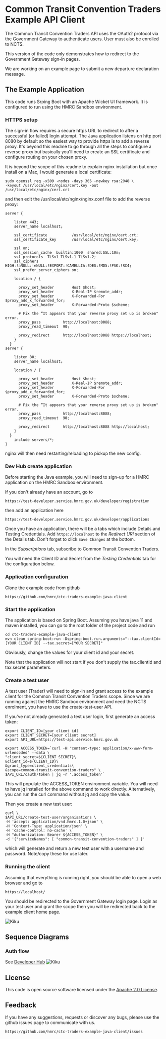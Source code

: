 # Common Transit Convention Traders Example API Client

The Common Transit Convention Traders API uses the OAuth2 protocol via the Government Gateway to authenticate users.  User must also be enrolled to NCTS.

This version of the code only demonstrates how to redirect to the Government Gateway sign-in pages.  

We are working on an example page to submit a new departure declaration message.

## The Example Application

This code runs Srping Boot with an Apache Wicket UI framework.  It is configured to run using the HMRC Sandbox environment.

### HTTPS setup
The sign-in flow requires a secure https URL to redirect to after a successful (or failed) login attempt.  The Java application listens on http port 8080 by default so the easiest way to provide https is to add a reverse proxy.  It's beyond this readme to go through all the steps to configure a reverse proxy but basically you'll need to create an SSL certificate and configure routing on your chosen proxy.  

It is beyond the scope of this readme to explain nginx installation but once install on a Mac, I would generate a local certificate:

```
sudo openssl req -x509 -nodes -days 365 -newkey rsa:2048 \
-keyout /usr/local/etc/nginx/cert.key -out /usr/local/etc/nginx/cert.crt
```

and then edit the /usr/local/etc/nginx/nginx.conf file to add the reverse proxy:
	
	server {

	    listen 443;
	    server_name localhost;
	
	    ssl_certificate           /usr/local/etc/nginx/cert.crt;
	    ssl_certificate_key       /usr/local/etc/nginx/cert.key;
	
	    ssl on;
	    ssl_session_cache  builtin:1000  shared:SSL:10m;
	    ssl_protocols  TLSv1 TLSv1.1 TLSv1.2;
	    ssl_ciphers HIGH:!aNULL:!eNULL:!EXPORT:!CAMELLIA:!DES:!MD5:!PSK:!RC4;
	    ssl_prefer_server_ciphers on;
	
	    location / {
	
	      proxy_set_header        Host $host;
	      proxy_set_header        X-Real-IP $remote_addr;
	      proxy_set_header        X-Forwarded-For $proxy_add_x_forwarded_for;
	      proxy_set_header        X-Forwarded-Proto $scheme;
	
	      # Fix the “It appears that your reverse proxy set up is broken" error.
	      proxy_pass          http://localhost:8088;
	      proxy_read_timeout  90;
	
	      proxy_redirect      http://localhost:8088 https://localhost;
	    }
	  }
	server {
	
	    listen 80;
	    server_name localhost;
	
	    location / {
	
	      proxy_set_header        Host $host;
	      proxy_set_header        X-Real-IP $remote_addr;
	      proxy_set_header        X-Forwarded-For $proxy_add_x_forwarded_for;
	      proxy_set_header        X-Forwarded-Proto $scheme;
	
	      # Fix the “It appears that your reverse proxy set up is broken" error.
	      proxy_pass          http://localhost:8088;
	      proxy_read_timeout  90;
	
	      proxy_redirect      http://localhost:8088 http://localhost;
	    }
	  }
	    include servers/*;
	}
	
nginx will then need restarting/reloading to pickup the new config.

### Dev Hub create application
Before starting the Java example, you will need to sign-up for a HMRC application on the HMRC Sandbox environment.

If you don't already have an account, go to 

```
https://test-developer.service.hmrc.gov.uk/developer/registration
```

then add an application here

```
https://test-developer.service.hmrc.gov.uk/developer/applications
```

Once you have an application, there will be a tabs which include Details and Testing Credentials.  Add `https://localhost` to the *Redirect URI* section of the Details tab.  Don't forget to click `Save Changes` at the bottom.

In the *Subscriptions* tab, subscribe to Common Transit Convention Traders.

You will need the Client ID and Secret from the *Testing Credentials* tab for the configuration below.

### Application configuration
Clone the example code from github 

```
https://github.com/hmrc/ctc-traders-example-java-client
```

### Start the application
The application is based on Spring Boot.  Assuming you have java 11 and maven installed, you can go to the root folder of the project code and run

```
cd ctc-traders-example-java-client
mvn clean spring-boot:run -Dspring-boot.run.arguments="--tax.clientId=[YOUR CLIENT ID] --tax.secret=[YOUR SECRET]"
```

Obviously, change the values for your client id and your secret.

Note that the application will not start if you don't supply the tax.clientId and tax.secret parameters.

### Create a test user

A test user (Trader) will need to sign-in and grant access to the example client for the Common Transit Convention Traders scope.  Since we are running against the HMRC Sandbox environment and need the NCTS enrolment, you have to use the create-test-user API.

If you've not already generated a test user login, first generate an access token:

```
export CLIENT_ID=[your client id]
export CLIENT_SECRET=[your client secret]
export API_URL=https://test-api.service.hmrc.gov.uk

export ACCESS_TOKEN=`curl -H "content-type: application/x-www-form-urlencoded" --data \
"client_secret=${CLIENT_SECRET}\
&client_id=${CLIENT_ID}\
&grant_type=client_credentials\
&scope=common-transit-convention-traders" \
$API_URL/oauth/token | jq -r '.access_token'`
```

This will populate the ACCESS_TOKEN environment variable.  You will need to have jq installed for the above command to work directly.  Alternatively, you can run the curl command without jq and copy the value.

Then you create a new test user:

```
curl \
$API_URL/create-test-user/organisations \
-H 'accept: application/vnd.hmrc.1.0+json' \
-H 'Content-Type: application/json' \
-H 'cache-control: no-cache' \
-H "Authorization: Bearer ${ACCESS_TOKEN}" \
-d '{"serviceNames": [ "common-transit-convention-traders" ] }'
```

which will generate and return a new test user with a username and password.  Note/copy these for use later. 

### Running the client

Assuming that everything is running right, you should be able to open a web browser and go to 

```
https://localhost/
```
	
You should be redirected to the Government Gateway login page.  Login as your test user and grant the scope then you will be redirected back to the example client home page. 

![Kiku](./images/homepage.png)


## Sequence Diagrams

### Auth flow
See [Developer Hub](https://developer.service.hmrc.gov.uk/api-documentation/docs/authorisation/user-restricted-endpoints)
![Kiku](./images/auth-flow.png)

## License

This code is open source software licensed under the [Apache 2.0 License]("http://www.apache.org/licenses/LICENSE-2.0.html").

## Feedback

If you have any suggestions, requests or discover any bugs, please use the github issues page to communicate with us.

```
https://github.com/hmrc/ctc-traders-example-java-client/issues
```
